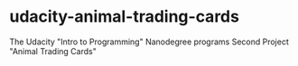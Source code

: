 # udacity-animal-trading-cards
The Udacity "Intro to Programming" Nanodegree programs Second Project "Animal Trading Cards"
